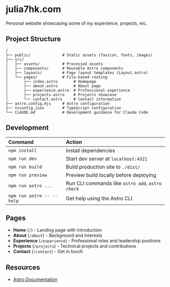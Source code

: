 # julia7hk.com

Personal website showcasing some of my experience, projects, etc.

## Project Structure

```text
/
├── public/              # Static assets (favicon, fonts, images)
├── src/
│   ├── assets/          # Processed assets
│   ├── components/      # Reusable Astro components
│   ├── layouts/         # Page layout templates (Layout.astro)
│   └── pages/           # File-based routing
│       ├── index.astro       # Homepage
│       ├── about.astro       # About page
│       ├── experience.astro  # Professional experience
│       ├── projects.astro    # Projects showcase
│       └── contact.astro     # Contact information
├── astro.config.mjs     # Astro configuration
├── tsconfig.json        # TypeScript configuration
└── CLAUDE.md            # Development guidance for Claude Code
```

## Development

| Command                   | Action                                           |
| :------------------------ | :----------------------------------------------- |
| `npm install`             | Install dependencies                             |
| `npm run dev`             | Start dev server at `localhost:4321`             |
| `npm run build`           | Build production site to `./dist/`               |
| `npm run preview`         | Preview build locally before deploying           |
| `npm run astro ...`       | Run CLI commands like `astro add`, `astro check` |
| `npm run astro -- --help` | Get help using the Astro CLI                     |

## Pages

- **Home** (`/`) - Landing page with introduction
- **About** (`/about`) - Background and interests
- **Experience** (`/experience`) - Professional roles and leadership positions
- **Projects** (`/projects`) - Technical projects and contributions
- **Contact** (`/contact`) - Get in touch

## Resources

- [Astro Documentation](https://docs.astro.build)